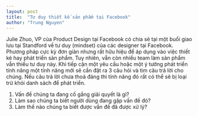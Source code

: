 ```yaml
---
layout: post
title:  "Tư duy thiết kế sản phẩm tại Facebook"
author: "Trung Nguyen"
---
```


Julie Zhuo, VP của Product Design tại Facebook có chia sẻ tại một buổi giao lưu tại Standford về tư duy (mindset) của các designer tại Facebook. Phương pháp cực kỳ đơn giản nhưng rất hữu hiệu để áp dụng vào việc thiết ké hay phát triển sản phẩm. Tuy nhiên, vẫn còn nhiều team làm sản phẩm vẫn thiếu tư duy này. Khi tiếp cận một yêu cầu hoặc một ý tưởng phát triển tính năng một tính năng mới sẽ cần đặt ra 3 câu hỏi và tìm câu trả lời cho chúng. Nếu câu trả lời chưa thoả đáng thì tính năng đó rất có thể sẽ bị loại trừ khỏi danh sách để phát triển.

 1. Vấn đề chúng ta đang cố gắng giải quyết là gì?
 2. Làm sao chúng ta biết người dùng đang gặp vấn đề đó?
 3. Làm thế nào chúng ta biết được vấn đề đã được xử lý?
